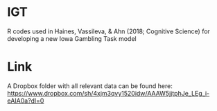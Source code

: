 # IGT
R codes used in Haines, Vassileva, &amp; Ahn (2018; Cognitive Science) for developing a new Iowa Gambling Task model

# Link
A Dropbox folder with all relevant data can be found here: https://www.dropbox.com/sh/4xjm3qvy1520idw/AAAW5jjtphJe_LEg_i-eAIA0a?dl=0

